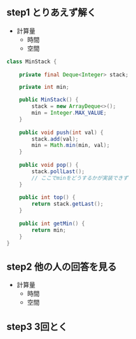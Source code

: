 ## step1 とりあえず解く
- 計算量
  - 時間
  - 空間

```java
class MinStack {
    
    private final Deque<Integer> stack;

    private int min;

    public MinStack() {
        stack = new ArrayDeque<>();
        min = Integer.MAX_VALUE;
    }
    
    public void push(int val) {
        stack.add(val);
        min = Math.min(min, val);
    }
    
    public void pop() {
        stack.pollLast();
        // ここでminをどうするかが実装できず
    }
    
    public int top() {
        return stack.getLast();
    }
    
    public int getMin() {
        return min;
    }
}

```

## step2 他の人の回答を見る
- 計算量
  - 時間
  - 空間


## step3 3回とく
